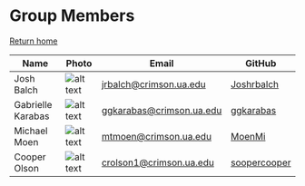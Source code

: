 # Group Members

[Return home](https://cs495-bowfin.github.io/marketing/)

| Name | Photo | Email | GitHub |
| - | - | - | - |
| Josh Balch | ![alt text](/photos/josh.png) | jrbalch@crimson.ua.edu | [Joshrbalch](https://github.com/Joshrbalch) |
| Gabrielle Karabas | ![alt text](/photos/gigi.png) | ggkarabas@crimson.ua.edu | [ggkarabas](https://github.com/ggkarabas) |
| Michael Moen | ![alt text](/photos/michael.png) | mtmoen@crimson.ua.edu | [MoenMi](https://github.com/MoenMi) |
| Cooper Olson | ![alt text](/photos/cooper.png) | crolson1@crimson.ua.edu | [soopercooper](https://github.com/soopercooper) |
